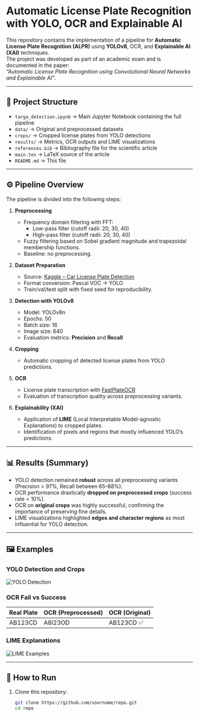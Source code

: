 # Automatic License Plate Recognition with YOLO, OCR and Explainable AI

This repository contains the implementation of a pipeline for **Automatic License Plate Recognition (ALPR)** using **YOLOv8**, OCR, and **Explainable AI (XAI)** techniques.  
The project was developed as part of an academic exam and is documented in the paper:  
*“Automatic License Plate Recognition using Convolutional Neural Networks and Explainable AI”*.

---

## 📌 Project Structure

- `targa_detection.ipynb` → Main Jupyter Notebook containing the full pipeline
- `data/` → Original and preprocessed datasets
- `crops/` → Cropped license plates from YOLO detections
- `results/` → Metrics, OCR outputs and LIME visualizations
- `references.bib` → Bibliography file for the scientific article
- `main.tex` → LaTeX source of the article
- `README.md` → This file

---

## ⚙️ Pipeline Overview

The pipeline is divided into the following steps:

1. **Preprocessing**
   - Frequency domain filtering with FFT:
     - Low-pass filter (cutoff radii: 20, 30, 40)
     - High-pass filter (cutoff radii: 20, 30, 40)
   - Fuzzy filtering based on Sobel gradient magnitude and trapezoidal membership functions.
   - Baseline: no preprocessing.

2. **Dataset Preparation**
   - Source: [Kaggle – Car License Plate Detection](https://www.kaggle.com/datasets/andrewmvd/car-plate-detection)
   - Format conversion: Pascal VOC → YOLO
   - Train/val/test split with fixed seed for reproducibility.

3. **Detection with YOLOv8**
   - Model: YOLOv8n
   - Epochs: 50  
   - Batch size: 16  
   - Image size: 640  
   - Evaluation metrics: **Precision** and **Recall**

4. **Cropping**
   - Automatic cropping of detected license plates from YOLO predictions.

5. **OCR**
   - License plate transcription with [FastPlateOCR](https://github.com/sergiomsilva/alpr-unconstrained)  
   - Evaluation of transcription quality across preprocessing variants.

6. **Explainability (XAI)**
   - Application of **LIME** (Local Interpretable Model-agnostic Explanations) to cropped plates.
   - Identification of pixels and regions that mostly influenced YOLO’s predictions.

---

## 📊 Results (Summary)

- YOLO detection remained **robust** across all preprocessing variants (Precision > 97%, Recall between 65–88%).
- OCR performance drastically **dropped on preprocessed crops** (success rate < 10%).
- OCR on **original crops** was highly successful, confirming the importance of preserving fine details.
- LIME visualizations highlighted **edges and character regions** as most influential for YOLO detection.

---

## 🖼️ Examples

### YOLO Detection and Crops
![YOLO Detection](images/example_detection.png)

### OCR Fail vs Success
| Real Plate | OCR (Preprocessed) | OCR (Original) |
|------------|---------------------|----------------|
| AB123CD    | A8I23OD             | AB123CD ✅      |

### LIME Explanations
![LIME Examples](images/example_lime.png)

---

## 🚀 How to Run

1. Clone this repository:
   ```bash
   git clone https://github.com/username/repo.git
   cd repo

